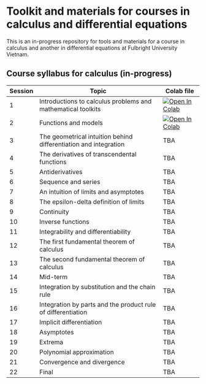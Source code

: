# Toolkit and materials for courses in calculus and differential equations

This is an in-progress repository for tools and materials for a course in calculus and another in differential equations at Fulbright University Vietnam.

## Course syllabus for calculus (in-progress)

| Session | Topic | Colab file |
|---| --- | --- |
| 1 | Introductions to calculus problems and mathematical toolkits | [![Open In Colab](https://colab.research.google.com/assets/colab-badge.svg)](https://colab.research.google.com/drive/16C0b4dsViJMuRzYowiUG7Q6z5-YvYOzf?usp=sharing) |
| 2 | Functions and models | [![Open In Colab](https://colab.research.google.com/assets/colab-badge.svg)](https://colab.research.google.com/drive/1H41Q7ZILCkSQuJws70eW3vGJWnxwfgJ7?usp=sharing) |
| 3 | The geometrical intuition behind differentiation and integration | TBA |
| 4 | The derivatives of transcendental functions | TBA |
| 5 | Antiderivatives | TBA |
| 6 | Sequence and series | TBA |
| 7 | An intuition of limits and asymptotes | TBA |
| 8 | The epsilon-delta definition of limits | TBA |
| 9 | Continuity | TBA | TBA | TBA |
| 10 | Inverse functions | TBA |
| 11 | Integrability and differentiability | TBA |
| 12 | The first fundamental theorem of calculus | TBA |
| 13 | The second fundamental theorem of calculus | TBA |
| 14 | Mid-term | TBA | TBA | TBA |
| 15 | Integration by substitution and the chain rule | TBA |
| 16 | Integration by parts and the product rule of differentiation | TBA |
| 17 | Implicit differentiation | TBA |
| 18 | Asymptotes | TBA |
| 19 | Extrema | TBA|
| 20 | Polynomial approximation | TBA |
| 21 | Convergence and divergence | TBA |
| 22 | Final | TBA |
